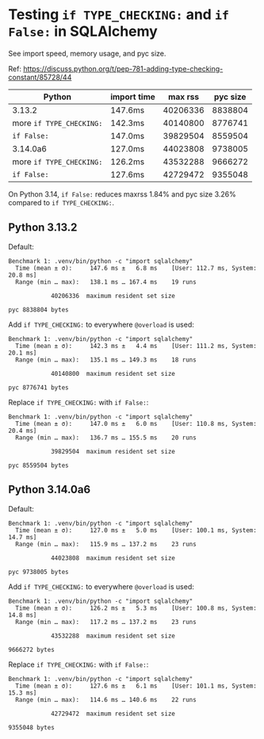# Testing `if TYPE_CHECKING:` and `if False:` in SQLAlchemy

See import speed, memory usage, and pyc size.

Ref: https://discuss.python.org/t/pep-781-adding-type-checking-constant/85728/44

| Python | import time | max rss | pyc size |
| -------|------------|---------|----------|
| 3.13.2 |  147.6ms | 40206336 | 8838804 |
| more `if TYPE_CHECKING:` | 142.3ms | 40140800 | 8776741 |
| `if False:` | 147.0ms | 39829504 | 8559504 |
| 3.14.0a6| 127.0ms | 44023808 | 9738005 |
| more `if TYPE_CHECKING:` | 126.2ms | 43532288 | 9666272 |
| `if False:` | 127.6ms | 42729472 | 9355048 |

On Python 3.14, `if False:` reduces maxrss 1.84% and pyc size 3.26% compared to `if TYPE_CHECKING:`.

## Python 3.13.2

Default:

```
Benchmark 1: .venv/bin/python -c "import sqlalchemy"
  Time (mean ± σ):     147.6 ms ±   6.8 ms    [User: 112.7 ms, System: 20.8 ms]
  Range (min … max):   138.1 ms … 167.4 ms    19 runs

            40206336  maximum resident set size

pyc 8838804 bytes
```

Add `if TYPE_CHECKING:` to everywhere `@overload` is used:

```
Benchmark 1: .venv/bin/python -c "import sqlalchemy"
  Time (mean ± σ):     142.3 ms ±   4.4 ms    [User: 111.2 ms, System: 20.1 ms]
  Range (min … max):   135.1 ms … 149.3 ms    18 runs

            40140800  maximum resident set size

pyc 8776741 bytes
```

Replace `if TYPE_CHECKING:` with `if False:`:

```
Benchmark 1: .venv/bin/python -c "import sqlalchemy"
  Time (mean ± σ):     147.0 ms ±   6.0 ms    [User: 110.8 ms, System: 20.4 ms]
  Range (min … max):   136.7 ms … 155.5 ms    20 runs

            39829504  maximum resident set size

pyc 8559504 bytes
```

## Python 3.14.0a6

Default:

```
Benchmark 1: .venv/bin/python -c "import sqlalchemy"
  Time (mean ± σ):     127.0 ms ±   5.0 ms    [User: 100.1 ms, System: 14.7 ms]
  Range (min … max):   115.9 ms … 137.2 ms    23 runs

            44023808  maximum resident set size

pyc 9738005 bytes
```

Add `if TYPE_CHECKING:` to everywhere `@overload` is used:

```
Benchmark 1: .venv/bin/python -c "import sqlalchemy"
  Time (mean ± σ):     126.2 ms ±   5.3 ms    [User: 100.8 ms, System: 14.8 ms]
  Range (min … max):   117.2 ms … 137.2 ms    23 runs

            43532288  maximum resident set size

9666272 bytes
```

Replace `if TYPE_CHECKING:` with `if False:`:

```
Benchmark 1: .venv/bin/python -c "import sqlalchemy"
  Time (mean ± σ):     127.6 ms ±   6.1 ms    [User: 101.1 ms, System: 15.3 ms]
  Range (min … max):   114.6 ms … 140.6 ms    22 runs

            42729472  maximum resident set size

9355048 bytes
```



